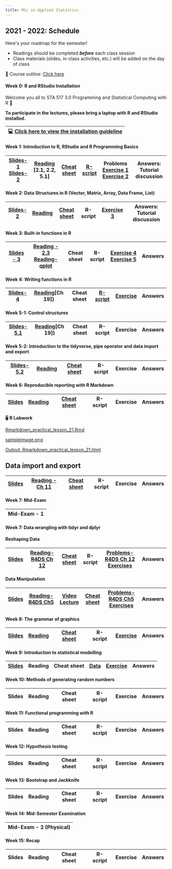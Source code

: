 ```yaml
---
title: MSc in Applied Statistics
---
```



## 2021 - 2022: Schedule


Here's your roadmap for the semester! 

- <i class="fas fa-book-reader"></i> Readings should be completed ***before*** each class session
- <i class="fas fa-university"></i></a> Class materials (slides, in-class activities, etc.) will be added on the day of class

📝 Course outline: [Click here](/msc/STA_517_3_0_Programming_and_Data_Analysis_with_R_MSc_2020.pdf)


#### Week 0: R and RStudio Installation

Welcome you all to STA 517 3.0 Programming and Statistical Computing with R :clap:

**To participate in the lectures, please bring a laptop with R and RStudio installed.** 

|💻 [Click here to view the installation guideline](https://r4fun.netlify.app/blog/topic1/)|
|:-:	|


#### Week 1: Introduction to R, RStudio and R Programming Basics



|[Slides-1](/2021/week0msc.html)  [Slides-2](/2021/week1/l12021msc.html)   	|  [Reading](https://rstudio-education.github.io/hopr/basics.html) [2.1, 2.2, 5.1]  	|  [Cheat sheet](/cheatsheets/baser.pdf) 	| [R-script](/rscript/rscript1.R) | Problems [Exercise 1](https://thiyangt.github.io/rworkbook/index.html) [Exercise 2](https://thiyangt.github.io/rworkbook/intro.html)	| Answers: Tutorial discussion |
|:-:	|:-:	|:-:	|:-:	|:-:	| :-:	|


#### Week 2: Data Structures in R (Vector, Matrix, Array, Data Frame, List) 

|[Slides-2](/slides/l22021msc.html) 	|  [Reading](https://rstudio-education.github.io/hopr/r-objects.html#matrices)	|  [Cheat sheet]((/cheatsheets/baser.pdf)) 	| R-script | [Exercise 3](https://thiyangt.github.io/rworkbook/matrices-arrays-data-frames.html) 	| Answers: Tutorial discussion |
|:-:	|:-:	|:-:	|:-:	|:-:	| :-:	|

#### Week 3: Built-in functions in R

|[Slides - 3](/slides/l32021msc.html)  	| [Reading - 2.3](https://rstudio-education.github.io/hopr/basics.html#functions)  [Reading-qplot](https://ggplot2.tidyverse.org/reference/qplot.html) 	|  Cheat sheet 	| R-script | [Exercise 4](https://thiyangt.github.io/rworkbook/built-in-functions-in-r.html)  [Exercise 5](https://thiyangt.github.io/rworkbook/data-visualization-with-r-qplot.html) 	| Answers |
|:-:	|:-:	|:-:	|:-:	|:-:	| :-:	|

#### Week 4: Writing functions in R 

|[Slides-4](/slides/l42021msc.html)  	|  [Reading](https://r4ds.had.co.nz/functions.html)[Ch 19])	|  Cheat sheet 	| [R-script](/msc_ans/functions.R) | [Exercise]((https://thiyangt.github.io/rworkbook/writing-functions-in-r.html)) 	| Answers |
|:-:	|:-:	|:-:	|:-:	|:-:	| :-:	|

#### Week 5-1: Control structures

|[Slides-5.1](/slides/l5msc2022.html)  	|  [Reading](https://r4ds.had.co.nz/functions.html)[Ch 19])	|  Cheat sheet 	| R-script | Exercise	| Answers |
|:-:	|:-:	|:-:	|:-:	|:-:	| :-:	|

#### Week 5-2: Introduction to the tidyverse, pipe operator and data import and export

|[Slides-5.2](/slides/l6msc2022.html)   	|  [Reading](https://r4ds.had.co.nz/introduction.html) 	|  [Cheat sheet](https://hellor.netlify.app/cheatsheets/tibble.jpeg) 	| R-script | Exercise 	| Answers |
|:-:	|:-:	|:-:	|:-:	|:-:	| :-:	|

#### Week 6: Reproducible reporting with R Markdown

|[Slides](/slides/l72022msc.html)	|  [Reading]((https://r4ds.had.co.nz/r-markdown.html)) 	|  [Cheat sheet]((/cheatsheets/rmarkdown-cheatsheet-2.0.pdf)) 	| R-script | Exercise 	| Answers |
|:-:	|:-:	|:-:	|:-:	|:-:	| :-:	|

🖥️ **R Labwork**

[Rmarkdown_practical_lesson_21.Rmd](/rscripts/rmarkdown_labwork/Rmarkdown_practical_lesson_21.Rmd)

[sampleimage.png](/rscripts/rmarkdown_labwork/sampleimage.png)

[Output: Rmarkdown_practical_lesson_21.html](/rscripts/rmarkdown_labwork/Rmarkdown_practical_lesson_21.html)


## Data import and export

|[Slides](/slides/l8msc.html)	|  [Reading - Ch 11](https://r4ds.had.co.nz/data-import.html)  	|  [Cheat sheet](/cheatsheets/data-import.pdf) 	| R-script | Exercise 	| Answers |
|:-:	|:-:	|:-:	|:-:	|:-:	| :-:	|

#### Week 7: Mid-Exam

|Mid-Exam   - 1	|  
|:-:	|	

#### Week 7: Data wrangling with tidyr and dplyr


#### Reshaping Data

|[Slides](/slides/l9msc.html)    	|  [Reading-R4DS Ch 12](https://r4ds.had.co.nz/tidy-data.html)   	|  [Cheat sheet](/cheatsheets/data-wrangling-cheatsheet.pdf) 	| R-script | [Problems-R4DS Ch 12 Exercises](https://r4ds.had.co.nz/tidy-data.html) 	| Answers |
|:-:	|:-:	|:-:	|:-:	|:-:	| :-:	|

#### Data Manipulation

| [Slides](/slides/l10msc.html)    	|  [Reading-R4DS Ch5](https://r4ds.had.co.nz/transform.html)  	|[Video Lecture](/video.pdf)   |[Cheat sheet](/cheatsheets/data-wrangling-cheatsheet.pdf) 	|  [Problems-R4DS Ch5 Exercises](https://r4ds.had.co.nz/transform.html)	| Answers |
|:-:	|:-:	|:-:	|:-:	|:-:	|:-:|


#### Week 8: The grammar of graphics

|[Slides](/slides/l12msc.html)   	|  [Reading](https://r4ds.had.co.nz/data-visualisation.html) 	|  [Cheat sheet](https://hellor.netlify.app/cheatsheets/ggplot2-cheatsheet.pdf) 	| R-script | [Exercise](https://r4ds.had.co.nz/data-visualisation.html) 	| Answers |
|:-:	|:-:	|:-:	|:-:	|:-:	| :-:	|



#### Week 9: Introduction to statistical modelling

|[Slides](/slides/l13msc.html)   	|  Reading 	|  Cheat sheet 	| [Data](/slides/facebookdata_marketing.rds) | [Exercise](/problems/Regressionmsc.html) 	| Answers |
|:-:	|:-:	|:-:	|:-:	|:-:	| :-:	|

#### Week 10: Methods of generating random numbers

|Slides   	|  Reading 	|  Cheat sheet 	| R-script | Exercise 	| Answers |
|:-:	|:-:	|:-:	|:-:	|:-:	| :-:	|


#### Week 11: Functional programming with R

|Slides   	|  Reading 	|  Cheat sheet 	| R-script | Exercise 	| Answers |
|:-:	|:-:	|:-:	|:-:	|:-:	| :-:	|

#### Week 12: Hypothesis testing

|Slides   	|  Reading 	|  Cheat sheet 	| R-script | Exercise 	| Answers |
|:-:	|:-:	|:-:	|:-:	|:-:	| :-:	|

#### Week 13: Bootstrap and Jackknife

|Slides   	|  Reading 	|  Cheat sheet 	| R-script | Exercise 	| Answers |
|:-:	|:-:	|:-:	|:-:	|:-:	| :-:	|

#### Week 14: Mid-Semester Examination 

|Mid-Exam   - 2 (Physical)	|  
|:-:	|	



#### Week 15: Recap

|Slides   	|  Reading 	|  Cheat sheet 	| R-script | Exercise 	| Answers |
|:-:	|:-:	|:-:	|:-:	|:-:	| :-:	|

